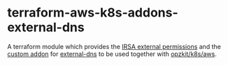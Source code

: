# terraform-aws-k8s-addons-external-dns

A terraform module which provides
the [IRSA external permissions](https://kops.sigs.k8s.io/cluster_spec/#service-account-issuer-discovery-and-aws-iam-roles-for-service-accounts-irsa)
and the [custom addon](https://kops.sigs.k8s.io/addons/#custom-addons)
for [external-dns](https://github.com/kubernetes-sigs/external-dns) to be used together
with [opzkit/k8s/aws](https://registry.terraform.io/modules/opzkit/k8s/aws/latest).
